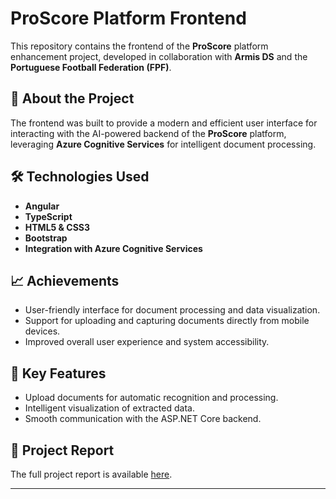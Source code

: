 # ProScore Platform Frontend

This repository contains the frontend of the **ProScore** platform enhancement project, developed in collaboration with **Armis DS** and the **Portuguese Football Federation (FPF)**.

## 🚀 About the Project

The frontend was built to provide a modern and efficient user interface for interacting with the AI-powered backend of the **ProScore** platform, leveraging **Azure Cognitive Services** for intelligent document processing.

## 🛠️ Technologies Used

- **Angular**
- **TypeScript**
- **HTML5 & CSS3**
- **Bootstrap**
- **Integration with Azure Cognitive Services**

## 📈 Achievements

- User-friendly interface for document processing and data visualization.
- Support for uploading and capturing documents directly from mobile devices.
- Improved overall user experience and system accessibility.

## 🧠 Key Features

- Upload documents for automatic recognition and processing.
- Intelligent visualization of extracted data.
- Smooth communication with the ASP.NET Core backend.

## 📄 Project Report

The full project report is available [here](https://www.linkedin.com/in/guilhermepcunha/overlay/1705949572955/single-media-viewer/?profileId=ACoAADLMstcBT-v8ByYVIKAwKWjKWO9UcC9uf1c).

---
